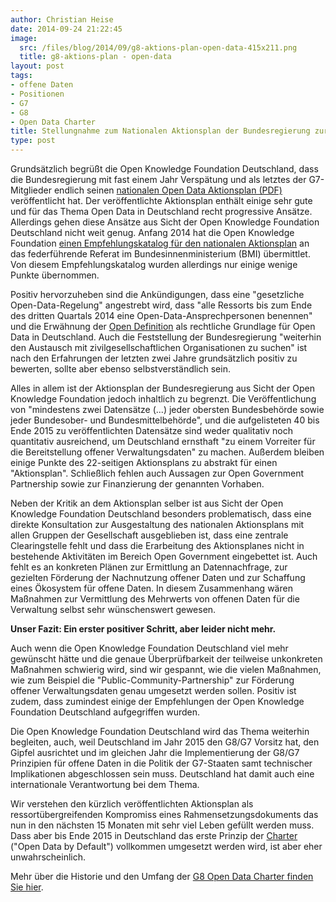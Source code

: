 ```yaml
---
author: Christian Heise
date: 2014-09-24 21:22:45
image:
  src: /files/blog/2014/09/g8-aktions-plan-open-data-415x211.png
  title: g8-aktions-plan - open-data
layout: post
tags:
- offene Daten
- Positionen
- G7
- G8
- Open Data Charter
title: Stellungnahme zum Nationalen Aktionsplan der Bundesregierung zur Umsetzung der Open Data Charter der G8 (G7)
type: post
---
```


Grundsätzlich begrüßt die Open Knowledge Foundation Deutschland, dass die Bundesregierung mit fast einem Jahr Verspätung und als letztes der G7-Mitglieder endlich seinen [nationalen Open Data Aktionsplan (PDF)](http://www.bmi.bund.de/SharedDocs/Downloads/DE/Broschueren/2014/aktionsplan-open-data.pdf?__blob=publicationFile) veröffentlicht hat. Der veröffentlichte Aktionsplan enthält einige sehr gute und für das Thema Open Data in Deutschland recht progressive Ansätze. Allerdings gehen diese Ansätze aus Sicht der Open Knowledge Foundation Deutschland nicht weit genug. Anfang 2014 hat die Open Knowledge Foundation [einen Empfehlungskatalog für den nationalen Aktionsplan](http://offenes-deutschland.de/empfehlungen-zur-umsetzung-der-g8-open-data-charter-in-deutschland/) an das federführende Referat im Bundesinnenministerium (BMI) übermittlet. Von diesem Empfehlungskatalog wurden allerdings nur einige wenige Punkte übernommen.

Positiv hervorzuheben sind die Ankündigungen, dass eine "gesetzliche Open-Data-Regelung" angestrebt wird, dass "alle Ressorts bis zum Ende des dritten Quartals 2014 eine Open-Data-Ansprechpersonen benennen" und die Erwähnung der [Open Definition](http://opendefinition.org) als rechtliche Grundlage für Open Data in Deutschland. Auch die Feststellung der Bundesregierung "weiterhin den Austausch mit zivilgesellschaftlichen Organisationen zu suchen" ist nach den Erfahrungen der letzten zwei Jahre grundsätzlich positiv zu bewerten, sollte aber ebenso selbstverständlich sein.

Alles in allem ist der Aktionsplan der Bundesregierung aus Sicht der Open Knowledge Foundation jedoch inhaltlich zu begrenzt. Die Veröffentlichung von "mindestens zwei Datensätze (...) jeder obersten Bundesbehörde sowie jeder Bundesober- und Bundesmittelbehörde", und die aufgelisteten 40 bis Ende 2015 zu veröffentlichten Datensätze sind weder qualitativ noch quantitativ ausreichend, um Deutschland ernsthaft "zu einem Vorreiter für die Bereitstellung offener Verwaltungsdaten" zu machen. Außerdem bleiben einige Punkte des 22-seitigen Aktionsplans zu abstrakt für einen "Aktionsplan". Schließlich fehlen auch Aussagen zur Open Government Partnership sowie zur Finanzierung der genannten Vorhaben.

Neben der Kritik an dem Aktionsplan selber ist aus Sicht der Open Knowledge Foundation Deutschland besonders problematisch, dass eine direkte Konsultation zur Ausgestaltung des nationalen Aktionsplans mit allen Gruppen der Gesellschaft ausgeblieben ist, dass eine zentrale Clearingstelle fehlt und dass die Erarbeitung des Aktionsplanes nicht in bestehende Aktivitäten im Bereich Open Government eingebettet ist. Auch fehlt es an konkreten Plänen zur Ermittlung an Datennachfrage, zur gezielten Förderung der Nachnutzung offener Daten und zur Schaffung eines Ökosystem für offene Daten. In diesem Zusammenhang wären Maßnahmen zur Vermittlung des Mehrwerts von offenen Daten für die Verwaltung selbst sehr wünschenswert gewesen.

**Unser Fazit: Ein erster positiver Schritt, aber leider nicht mehr.**

Auch wenn die Open Knowledge Foundation Deutschland viel mehr gewünscht hätte und die genaue Überprüfbarkeit der teilweise unkonkreten Maßnahmen schwierig wird, sind wir gespannt, wie die vielen Maßnahmen, wie zum Beispiel die "Public-Community-Partnership" zur Förderung offener Verwaltungsdaten genau umgesetzt werden sollen. Positiv ist zudem, dass zumindest einige der Empfehlungen der Open Knowledge Foundation Deutschland aufgegriffen wurden.

Die Open Knowledge Foundation Deutschland wird das Thema weiterhin begleiten, auch, weil Deutschland im Jahr 2015 den G8/G7 Vorsitz hat, den Gipfel ausrichtet und im gleichen Jahr die Implementierung der G8/G7 Prinzipien für offene Daten in die Politik der G7-Staaten samt technischer Implikationen abgeschlossen sein muss. Deutschland hat damit auch eine internationale Verantwortung bei dem Thema.

Wir verstehen den kürzlich veröffentlichten Aktionsplan als ressortübergreifenden Kompromiss eines Rahmensetzungsdokuments das nun in den nächsten 15 Monaten mit sehr viel Leben gefüllt werden muss. Dass aber bis Ende 2015 in Deutschland das erste Prinzip der [Charter](https://www.gov.uk/government/publications/open-data-charter/g8-open-data-charter-and-technical-annex) ("Open Data by Default") vollkommen umgesetzt werden wird, ist aber eher unwahrscheinlich.

Mehr über die Historie und den Umfang der [G8 Open Data Charter finden Sie hier](/blog/2013/06/open-is-the-new-normal-g8-mitglieder-zeichnen-open-data-charter/).
